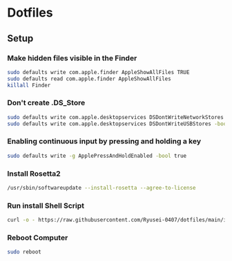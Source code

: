 # Dotfiles

## Setup

### Make hidden files visible in the Finder

```sh
sudo defaults write com.apple.finder AppleShowAllFiles TRUE
sudo defaults read com.apple.finder AppleShowAllFiles
killall Finder
```

### Don't create .DS_Store

```sh
sudo defaults write com.apple.desktopservices DSDontWriteNetworkStores true
sudo defaults write com.apple.desktopservices DSDontWriteUSBStores -bool true
```

### Enabling continuous input by pressing and holding a key

```sh
sudo defaults write -g ApplePressAndHoldEnabled -bool true
```

### Install Rosetta2

```sh
/usr/sbin/softwareupdate --install-rosetta --agree-to-license
```

### Run install Shell Script

```sh
curl -o - https://raw.githubusercontent.com/Ryusei-0407/dotfiles/main/install.sh | sh
```

### Reboot Computer

```sh
sudo reboot
```
